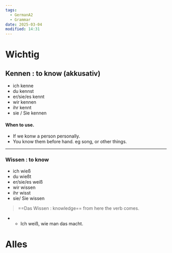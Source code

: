 ```yaml
---
tags:
  - GermanA2
  - Grammar
date: 2025-03-04
modified: 14:31
---
```

# Wichtig
## Kennen : to know (akkusativ)
- ich kenne
- du kennst
- er/sie/es kennt
- wir kennen
- ihr kennt
- sie / Sie kennen
#### When to use.
- If we konw a person personally.
- You know them before hand. eg song, or other things.
---
### Wissen : to know
- ich wieß
- du wießt
- er/sie/es weiß
- wir wissen
- ihr wisst
- sie/ Sie wissen
> ==Das Wissen : knowledge== from here the verb comes.
- - Ich weiß, wie man das macht.
# Alles

